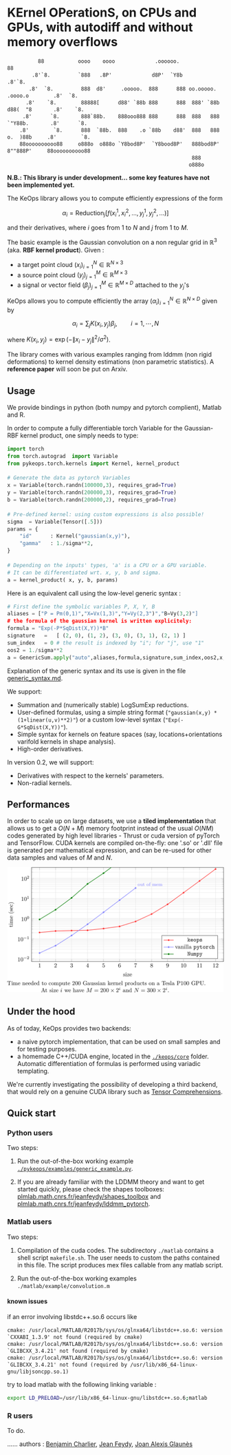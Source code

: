 # KErnel OPerationS, on CPUs and GPUs, with autodiff and without memory overflows

```
          88           oooo    oooo             .oooooo.                                 88
        .8'`8.         `888   .8P'             d8P'  `Y8b                              .8'`8.
       .8'  `8.         888  d8'     .ooooo.  888      888 oo.ooooo.   .oooo.o        .8'  `8.
      .8'    `8.        88888[      d88' `88b 888      888  888' `88b d88(  "8       .8'    `8.
     .8'      `8.       888`88b.    888ooo888 888      888  888   888 `"Y88b.       .8'      `8.
    .8'        `8.      888  `88b.  888    .o `88b    d88'  888   888 o.  )88b     .8'        `8.
    88oooooooooo88     o888o  o888o `Y8bod8P'  `Y8bood8P'   888bod8P' 8""888P'     88oooooooooo88
                                                            888
                                                           o888o
```

**N.B.: This library is under development... some key features have not been implemented yet.**

The KeOps library allows you to compute efficiently expressions of the form

```math
\alpha_i = \text{Reduction}_j \big[ f(x^1_i, x^2_i, ..., y^1_j, y^2_j, ...)  \big]
```

and their derivatives, where $`i`$ goes from $`1`$ to $`N`$ and $`j`$ from $`1`$ to $`M`$.

The basic example is the Gaussian convolution on a non regular grid in $`\mathbb R^3`$ (aka. **RBF kernel product**). Given :

- a target point cloud $`(x_i)_{i=1}^N \in  \mathbb R^{N \times 3}`$
- a source point cloud $`(y_j)_{j=1}^M \in  \mathbb R^{M \times 3}`$
- a signal or vector field $`(\beta_j)_{j=1}^M \in  \mathbb R^{M \times D}`$ attached to the $`y_j`$'s

KeOps allows you to compute efficiently the array $`(\alpha_i)_{i=1}^N \in  \mathbb R^{N \times D}`$ given by

```math
 \alpha_i =  \sum_j K(x_i,y_j) \beta_j,  \qquad i=1,\cdots,N
```

where $`K(x_i,y_j) = \exp(-\|x_i - y_j\|^2 / \sigma^2)`$.

The library comes with various examples ranging from lddmm (non rigid deformations) to kernel density estimations (non parametric statistics).
A **reference paper** will soon be put on Arxiv.

## Usage

We provide bindings in python (both numpy and pytorch complient),  Matlab and R.

In order to compute a fully differentiable torch Variable for the Gaussian-RBF kernel product,
one simply needs to type:

```python
import torch
from torch.autograd  import Variable
from pykeops.torch.kernels import Kernel, kernel_product

# Generate the data as pytorch Variables
x = Variable(torch.randn(100000,3), requires_grad=True)
y = Variable(torch.randn(200000,3), requires_grad=True)
b = Variable(torch.randn(200000,2), requires_grad=True)

# Pre-defined kernel: using custom expressions is also possible!
sigma  = Variable(Tensor([.5]))
params = {
    "id"      : Kernel("gaussian(x,y)"),
    "gamma"   : 1./sigma**2,
}

# Depending on the inputs' types, 'a' is a CPU or a GPU variable.
# It can be differentiated wrt. x, y, b and sigma.
a = kernel_product( x, y, b, params)
```
Here is an equivalent call using the low-level generic syntax :

```python
# First define the symbolic variables P, X, Y, B
aliases = ["P = Pm(0,1)","X=Vx(1,3)","Y=Vy(2,3")","B=Vy(3,2)"]
# the formula of the gaussian kernel is written explicitely:
formula = "Exp(-P*SqDist(X,Y))*B"
signature   =   [ (2, 0), (1, 2), (3, 0), (3, 1), (2, 1) ]
sum_index   = 0 # the result is indexed by "i"; for "j", use "1"
oos2 = 1./sigma**2
a = GenericSum.apply("auto",aliases,formula,signature,sum_index,oos2,x,y,b)
```

Explanation of the generic syntax and its use is given in the file [generic_syntax.md](generic_syntax.md).

We support:

- Summation and (numerically stable) LogSumExp reductions.
- User-defined formulas, using a simple string format (`"gaussian(x,y) * (1+linear(u,v)**2)"`) or a custom low-level syntax (`"Exp(-G*SqDist(X,Y))"`).
- Simple syntax for kernels on feature spaces (say, locations+orientations varifold kernels in shape analysis).
- High-order derivatives.

In version 0.2, we will support:

- Derivatives with respect to the kernels' parameters.
- Non-radial kernels.

## Performances

In order to scale up on large datasets, we use a **tiled implementation** that allows us to get a $`O(N+M)`$ memory footprint instead of the usual $`O(NM)`$ codes generated by high level libraries - Thrust or cuda version of pyTorch and TensorFlow. CUDA kernels are compiled on-the-fly: one '.so' or '.dll' file is generated per mathematical expression, and can be re-used for other data samples and values of $`M`$ and $`N`$.

![Benchmark](./benchmark.png)

## Under the hood

As of today, KeOps provides two backends:

- a naive pytorch implementation, that can be used on small samples and for testing purposes.
- a homemade C++/CUDA engine, located in the [`./keops/core`](./keops/core) folder. Automatic differentiation of formulas is performed using variadic templating.

We're currently investigating the possibility of developing a third backend, that would rely on a genuine CUDA library such as [Tensor Comprehensions](http://facebookresearch.github.io/TensorComprehensions/introduction.html).

## Quick start

### Python users

Two steps:

1) Run the out-of-the-box working example [`./pykeops/examples/generic_example.py`](./pykeops/examples/generic_example.py).

2) If you are already familiar with the LDDMM theory and want to get started quickly, please check the shapes toolboxes: [plmlab.math.cnrs.fr/jeanfeydy/shapes_toolbox](https://plmlab.math.cnrs.fr/jeanfeydy/shapes_toolbox) and [plmlab.math.cnrs.fr/jeanfeydy/lddmm_pytorch](https://plmlab.math.cnrs.fr/jeanfeydy/lddmm_pytorch).

### Matlab users

Two steps:

1) Compilation of the cuda codes. The subdirectory `./matlab` contains a shell script `makefile.sh`. The user needs to custom the paths contained in this file. The script produces mex files callable from any matlab script.

2) Run the out-of-the-box working examples `./matlab/example/convolution.m`

#### known issues

if an error involving libstdc++.so.6 occurs like

```
cmake: /usr/local/MATLAB/R2017b/sys/os/glnxa64/libstdc++.so.6: version `CXXABI_1.3.9' not found (required by cmake)
cmake: /usr/local/MATLAB/R2017b/sys/os/glnxa64/libstdc++.so.6: version `GLIBCXX_3.4.21' not found (required by cmake)
cmake: /usr/local/MATLAB/R2017b/sys/os/glnxa64/libstdc++.so.6: version `GLIBCXX_3.4.21' not found (required by /usr/lib/x86_64-linux-gnu/libjsoncpp.so.1)
```

try to load matlab with the following linking variable :

```bash
export LD_PRELOAD=/usr/lib/x86_64-linux-gnu/libstdc++.so.6;matlab
```

### R users

To do.

......
authors : [Benjamin Charlier](http://www.math.univ-montp2.fr/~charlier/), [Jean Feydy](http://www.math.ens.fr/~feydy/), [Joan Alexis Glaunès](http://www.mi.parisdescartes.fr/~glaunes/)
